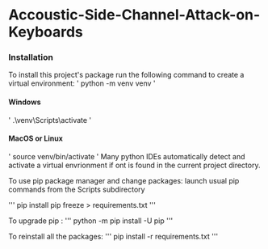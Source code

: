 # Accoustic-Side-Channel-Attack-on-Keyboards

### Installation

To install this project's package run the following command to create a virtual environment:
'
python -m venv venv
'

#### Windows
'
.\venv\Scripts\activate
'


#### MacOS or Linux
'
source venv/bin/activate
'
Many python IDEs automatically detect and activate a virtual envrionment if ont is found in the current project directory.

To use pip package manager and change packages:
launch usual pip commands from the Scripts subdirectory

'''
pip install <package>
pip freeze > requirements.txt
'''

To upgrade pip :
'''
python -m pip install -U pip
'''

To reinstall all the packages:
'''
pip install -r requirements.txt
'''

